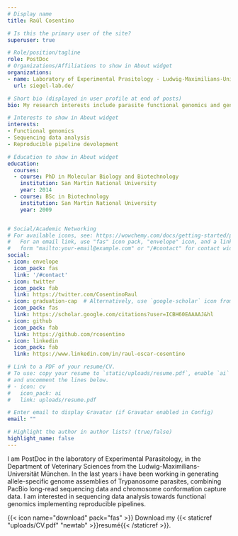 ```yaml
---
# Display name
title: Raúl Cosentino

# Is this the primary user of the site?
superuser: true

# Role/position/tagline
role: PostDoc
# Organizations/Affiliations to show in About widget
organizations:
- name: Laboratory of Experimental Prasitology - Ludwig-Maximilians-Universität München
  url: siegel-lab.de/

# Short bio (displayed in user profile at end of posts)
bio: My research interests include parasite functional genomics and gene expression control.

# Interests to show in About widget
interests:
- Functional genomics
- Sequencing data analysis
- Reproducible pipeline devolopment

# Education to show in About widget
education:
  courses:
  - course: PhD in Molecular Biology and Biotechnology
    institution: San Martin National University
    year: 2014
  - course: BSc in Biotechnology
    institution: San Martin National University
    year: 2009


# Social/Academic Networking
# For available icons, see: https://wowchemy.com/docs/getting-started/page-builder/#icons
#   For an email link, use "fas" icon pack, "envelope" icon, and a link in the
#   form "mailto:your-email@example.com" or "/#contact" for contact widget.
social:
- icon: envelope
  icon_pack: fas
  link: '/#contact'
- icon: twitter
  icon_pack: fab
  link: https://twitter.com/CosentinoRaul
- icon: graduation-cap  # Alternatively, use `google-scholar` icon from `ai` icon pack
  icon_pack: fas
  link: https://scholar.google.com/citations?user=ICBH60EAAAAJ&hl
- icon: github
  icon_pack: fab
  link: https://github.com/rcosentino
- icon: linkedin
  icon_pack: fab
  link: https://www.linkedin.com/in/raul-oscar-cosentino

# Link to a PDF of your resume/CV.
# To use: copy your resume to `static/uploads/resume.pdf`, enable `ai` icons in `params.toml`, 
# and uncomment the lines below.
# - icon: cv
#   icon_pack: ai
#   link: uploads/resume.pdf

# Enter email to display Gravatar (if Gravatar enabled in Config)
email: ""

# Highlight the author in author lists? (true/false)
highlight_name: false
---
```


I am PostDoc in the laboratory of Experimental Parasitology, in the Department of Veterinary Sciences from the Ludwig-Maximilians-Universität München. In the last years i have been working in generating allele-specific genome assemblies of Trypanosome parasites, combining PacBio long-read sequencing data and chromosome conformation capture data. I am interested in sequencing data analysis towards functional genomics implementing reproducible pipelines. 

{{< icon name="download" pack="fas" >}} Download my {{< staticref "uploads/CV.pdf" "newtab" >}}resumé{{< /staticref >}}.
